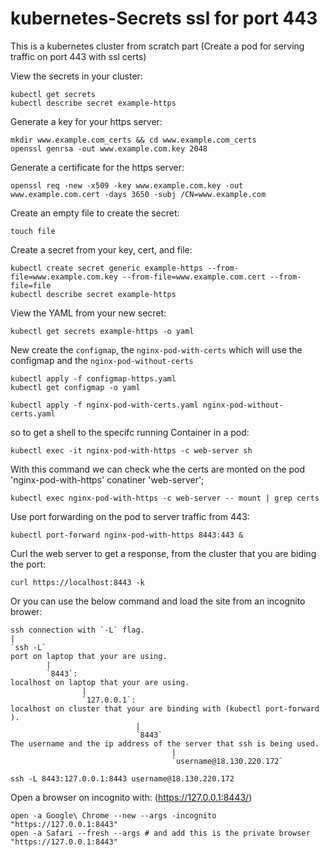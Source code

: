 # kubernetes-Secrets ssl for port 443
This is a kubernetes cluster from scratch part (Create a pod for serving traffic on port 443 with ssl certs)

View the secrets in your cluster:
```
kubectl get secrets
kubectl describe secret example-https
```

Generate a key for your https server:
```
mkdir www.example.com_certs && cd www.example.com_certs
openssl genrsa -out www.example.com.key 2048
```

Generate a certificate for the https server:
```
openssl req -new -x509 -key www.example.com.key -out www.example.com.cert -days 3650 -subj /CN=www.example.com
```
Create an empty file to create the secret:
```
touch file
```

Create a secret from your key, cert, and file:
```
kubectl create secret generic example-https --from-file=www.example.com.key --from-file=www.example.com.cert --from-file=file
kubectl describe secret example-https
```

View the YAML from your new secret:
```
kubectl get secrets example-https -o yaml
```

New create the `configmap`, the `nginx-pod-with-certs` which will use the configmap and the `nginx-pod-without-certs`

```
kubectl apply -f configmap-https.yaml
kubectl get configmap -o yaml
```
```
kubectl apply -f nginx-pod-with-certs.yaml nginx-pod-without-certs.yaml
```

so to get a shell to the specifc running Container in a pod:
```
kubectl exec -it nginx-pod-with-https -c web-server sh
```

With this command we can check whe the certs are monted on the pod 'nginx-pod-with-https' conatiner 'web-server';
```
kubectl exec nginx-pod-with-https -c web-server -- mount | grep certs
```

Use port forwarding on the pod to server traffic from 443:
```
kubectl port-forward nginx-pod-with-https 8443:443 &
```

Curl the web server to get a response, from the cluster that you are biding the port:
```
curl https://localhost:8443 -k
```

Or you can use the below command and load the site from an incognito brower:

```
ssh connection with `-L` flag.
|
`ssh -L` 
port on laptop that your are using. 
        |
        `8443`: 
localhost on laptop that your are using.
                |
                `127.0.0.1`:
localhost on cluster that your are binding with (kubectl port-forward ).
                            |
                            `8443`
The username and the ip address of the server that ssh is being used.
                                    |
                                    `username@18.130.220.172`
```

```
ssh -L 8443:127.0.0.1:8443 username@18.130.220.172
```

Open a browser on incognito with: (https://127.0.0.1:8443/)
```
open -a Google\ Chrome --new --args -incognito "https://127.0.0.1:8443"
open -a Safari --fresh --args # and add this is the private browser "https://127.0.0.1:8443" 
```